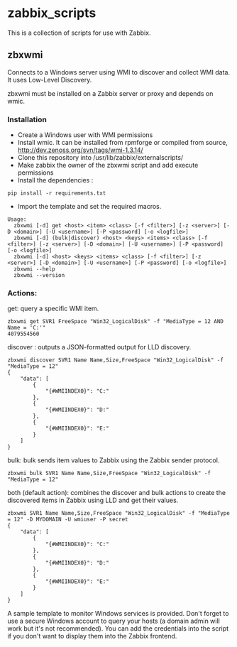 zabbix_scripts
==============

This is a collection of scripts for use with Zabbix.

## zbxwmi
Connects to a Windows server using WMI to discover and collect WMI data. It uses Low-Level Discovery.

zbxwmi must be installed on a Zabbix server or proxy and depends on wmic.

### Installation
* Create a Windows user with WMI permissions
* Install wmic. It can be installed from rpmforge or compiled from source, http://dev.zenoss.org/svn/tags/wmi-1.3.14/
* Clone this repository into /usr/lib/zabbix/externalscripts/
* Make zabbix the owner of the zbxwmi script and add execute permissions
* Install the dependencies :
```
pip install -r requirements.txt
```
* Import the template and set the required macros.

```
Usage:
  zbxwmi [-d] get <host> <item> <class> [-f <filter>] [-z <server>] [-D <domain>] [-U <username>] [-P <password] [-o <logfile>]
  zbxwmi [-d] (bulk|discover) <host> <keys> <items> <class> [-f <filter>] [-z <server>] [-D <domain>] [-U <username>] [-P <password] [-o <logfile>]
  zbxwmi [-d] <host> <keys> <items> <class> [-f <filter>] [-z <server>] [-D <domain>] [-U <username>] [-P <password] [-o <logfile>]
  zbxwmi --help
  zbxwmi --version
```
### Actions:

get: query a specific WMI item.
```
zbxwmi get SVR1 FreeSpace "Win32_LogicalDisk" -f "MediaType = 12 AND Name = 'C:'"
4079554560
```

discover : outputs a JSON-formatted output for LLD discovery.
```
zbxwmi discover SVR1 Name Name,Size,FreeSpace "Win32_LogicalDisk" -f "MediaType = 12"
{
    "data": [
        {
            "{#WMIINDEX0}": "C:"
        },
        {
            "{#WMIINDEX0}": "D:"
        },
        {
            "{#WMIINDEX0}": "E:"
        }
    ]
}
```

bulk: bulk sends item values to Zabbix using the Zabbix sender protocol.
```
zbxwmi bulk SVR1 Name Name,Size,FreeSpace "Win32_LogicalDisk" -f "MediaType = 12"
```

both (default action): combines the discover and bulk actions to create the discovered items in Zabbix using LLD and get their values.
```
zbxwmi SVR1 Name Name,Size,FreeSpace "Win32_LogicalDisk" -f "MediaType = 12" -D MYDOMAIN -U wmiuser -P secret
{
    "data": [
        {
            "{#WMIINDEX0}": "C:"
        },
        {
            "{#WMIINDEX0}": "D:"
        },
        {
            "{#WMIINDEX0}": "E:"
        }
    ]
}
```

A sample template to monitor Windows services is provided. Don't forget to use a secure Windows account to query your hosts (a domain admin will work but it's not recommended). You can add the credentials into the script if you don't want to display them into the Zabbix frontend.

